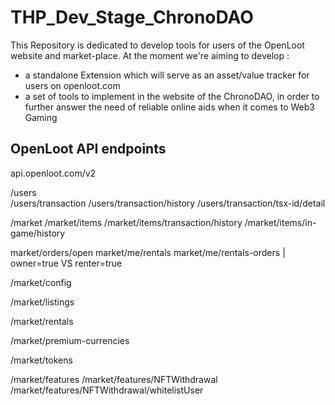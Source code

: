﻿# THP_Dev_Stage_ChronoDAO

This Repository is dedicated to develop tools for users of the OpenLoot website and market-place.
At the moment we're aiming to develop :
 - a standalone Extension which will serve as an asset/value tracker for users on openloot.com
 - a set of tools to implement in the website of the ChronoDAO, in order to further answer the need of reliable online aids when it comes to Web3 Gaming



## OpenLoot API endpoints

api.openloot.com/v2


/users<br>
/users/transaction
/users/transaction/history
/users/transaction/tsx-id/detail


/market
/market/items
/market/items/transaction/history
/market/items/in-game/history

market/orders/open
market/me/rentals
market/me/rentals-orders | owner=true VS renter=true

/market/config

/market/listings

/market/rentals

/market/premium-currencies

/market/tokens

/market/features
/market/features/NFTWithdrawal
/market/features/NFTWithdrawal/whitelistUser
